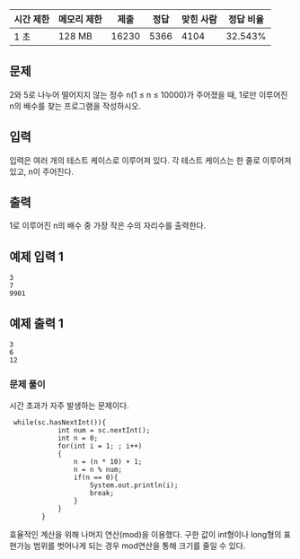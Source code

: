 | 시간 제한 | 메모리 제한 | 제출 | 정답 | 맞힌 사람 | 정답 비율 |
| --- | --- | --- | --- | --- | --- |
| 1 초 | 128 MB | 16230 | 5366 | 4104 | 32.543% |

## 문제

2와 5로 나누어 떨어지지 않는 정수 n(1 ≤ n ≤ 10000)가 주어졌을 때, 1로만 이루어진 n의 배수를 찾는 프로그램을 작성하시오.

## 입력

입력은 여러 개의 테스트 케이스로 이루어져 있다. 각 테스트 케이스는 한 줄로 이루어져 있고, n이 주어진다.

## 출력

1로 이루어진 n의 배수 중 가장 작은 수의 자리수를 출력한다.

## 예제 입력 1

```
3
7
9901

```

## 예제 출력 1

```
3
6
12
```

### 문제 풀이
시간 초과가 자주 발생하는 문제이다. </br>
```
 while(sc.hasNextInt()){
            int num = sc.nextInt();
            int n = 0;
            for(int i = 1; ; i++)
            {
                n = (n * 10) + 1;
                n = n % num;
                if(n == 0){
                    System.out.println(i);
                    break;
                }
            }
        }
 ```
효율적인 계산을 위해 나머지 연산(mod)을 이용했다. 구한 값이 int형이나 long형의 표현가능 범위를 벗어나게 되는 경우 mod연산을 통해 크기를 줄일 수 있다.